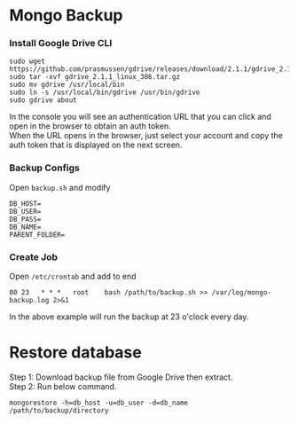 # Mongo Backup

### Install Google Drive CLI
```
sudo wget https://github.com/prasmussen/gdrive/releases/download/2.1.1/gdrive_2.1.1_linux_386.tar.gz
sudo tar -xvf gdrive_2.1.1_linux_386.tar.gz
sudo mv gdrive /usr/local/bin
sudo ln -s /usr/local/bin/gdrive /usr/bin/gdrive
sudo gdrive about
```
In the console you will see an authentication URL that you can click and open in the browser to obtain an auth token.<br>
When the URL opens in the browser, just select your account and copy the auth token that is displayed on the next screen.

### Backup Configs
Open `backup.sh` and modify
```
DB_HOST=
DB_USER=
DB_PASS=
DB_NAME=
PARENT_FOLDER=
```

### Create Job
Open `/etc/crontab` and add to end<br>
```
00 23   * * *   root    bash /path/to/backup.sh >> /var/log/mongo-backup.log 2>&1
```
In the above example will run the backup at 23 o'clock every day.

# Restore database

Step 1: Download backup file from Google Drive then extract.<br>
Step 2: Run below command.
```
mongorestore -h=db_host -u=db_user -d=db_name /path/to/backup/directory
```

